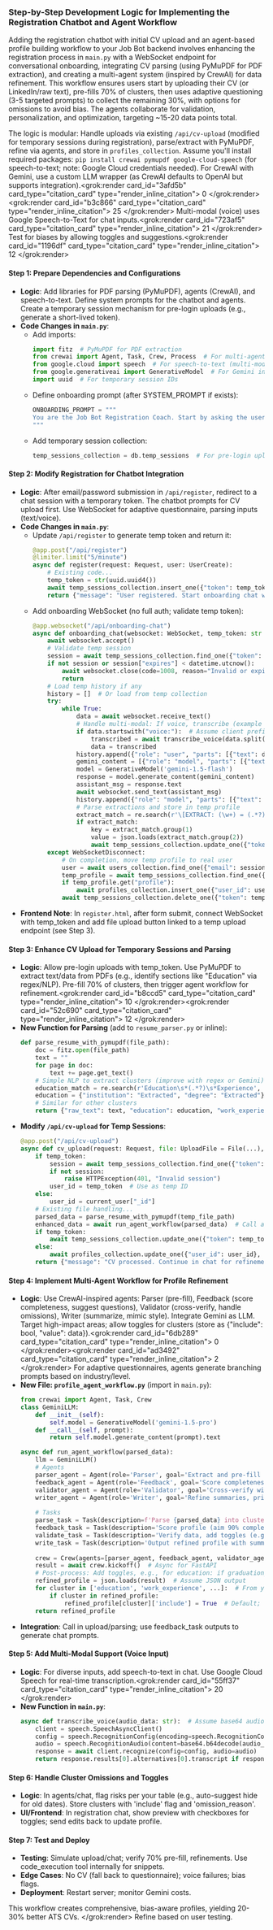 ### Step-by-Step Development Logic for Implementing the Registration Chatbot and Agent Workflow

Adding the registration chatbot with initial CV upload and an agent-based profile building workflow to your Job Bot backend involves enhancing the registration process in `main.py` with a WebSocket endpoint for conversational onboarding, integrating CV parsing (using PyMuPDF for PDF extraction), and creating a multi-agent system (inspired by CrewAI) for data refinement. This workflow ensures users start by uploading their CV (or LinkedIn/raw text), pre-fills 70% of clusters, then uses adaptive questioning (3-5 targeted prompts) to collect the remaining 30%, with options for omissions to avoid bias. The agents collaborate for validation, personalization, and optimization, targeting ~15-20 data points total.

The logic is modular: Handle uploads via existing `/api/cv-upload` (modified for temporary sessions during registration), parse/extract with PyMuPDF, refine via agents, and store in `profiles_collection`. Assume you'll install required packages: `pip install crewai pymupdf google-cloud-speech` (for speech-to-text; note: Google Cloud credentials needed). For CrewAI with Gemini, use a custom LLM wrapper (as CrewAI defaults to OpenAI but supports integration).<grok:render card_id="3afd5b" card_type="citation_card" type="render_inline_citation">
<argument name="citation_id">0</argument>
</grok:render><grok:render card_id="b3c866" card_type="citation_card" type="render_inline_citation">
<argument name="citation_id">25</argument>
</grok:render> Multi-modal (voice) uses Google Speech-to-Text for chat inputs.<grok:render card_id="723af5" card_type="citation_card" type="render_inline_citation">
<argument name="citation_id">21</argument>
</grok:render> Test for biases by allowing toggles and suggestions.<grok:render card_id="1196df" card_type="citation_card" type="render_inline_citation">
<argument name="citation_id">12</argument>
</grok:render>

#### Step 1: Prepare Dependencies and Configurations
- **Logic**: Add libraries for PDF parsing (PyMuPDF), agents (CrewAI), and speech-to-text. Define system prompts for the chatbot and agents. Create a temporary session mechanism for pre-login uploads (e.g., generate a short-lived token).
- **Code Changes in `main.py`**:
  - Add imports:
    ```python
    import fitz  # PyMuPDF for PDF extraction
    from crewai import Agent, Task, Crew, Process  # For multi-agent workflow
    from google.cloud import speech  # For speech-to-text (multi-modal)
    from google.generativeai import GenerativeModel  # For Gemini in agents
    import uuid  # For temporary session IDs
    ```
  - Define onboarding prompt (after SYSTEM_PROMPT if exists):
    ```python
    ONBOARDING_PROMPT = """
    You are the Job Bot Registration Coach. Start by asking the user to upload their CV (PDF/DOCX) or share LinkedIn/raw text. Once uploaded, confirm extraction and ask 3-5 targeted questions to fill gaps (e.g., 'Want to add achievements to your MIT degree? Omit year?'). Use clusters: name, contact_info, location, education, work_experience, enhanced_skills, etc. Suggest omissions for bias (e.g., hide dates if >15 years). Output extractions as [EXTRACT: cluster_key = {json}]. End with profile summary for review.
    """
    ```
  - Add temporary session collection:
    ```python
    temp_sessions_collection = db.temp_sessions  # For pre-login uploads
    ```

#### Step 2: Modify Registration for Chatbot Integration
- **Logic**: After email/password submission in `/api/register`, redirect to a chat session with a temporary token. The chatbot prompts for CV upload first. Use WebSocket for adaptive questionnaire, parsing inputs (text/voice).
- **Code Changes in `main.py`**:
  - Update `/api/register` to generate temp token and return it:
    ```python
    @app.post("/api/register")
    @limiter.limit("5/minute")
    async def register(request: Request, user: UserCreate):
        # Existing code...
        temp_token = str(uuid.uuid4())
        await temp_sessions_collection.insert_one({"token": temp_token, "email": user.email, "expires": datetime.utcnow() + timedelta(minutes=30)})
        return {"message": "User registered. Start onboarding chat with token.", "temp_token": temp_token}
    ```
  - Add onboarding WebSocket (no full auth; validate temp token):
    ```python
    @app.websocket("/api/onboarding-chat")
    async def onboarding_chat(websocket: WebSocket, temp_token: str = Query(...)):
        await websocket.accept()
        # Validate temp session
        session = await temp_sessions_collection.find_one({"token": temp_token})
        if not session or session["expires"] < datetime.utcnow():
            await websocket.close(code=1008, reason="Invalid or expired session")
            return
        # Load temp history if any
        history = []  # Or load from temp collection
        try:
            while True:
                data = await websocket.receive_text()
                # Handle multi-modal: If voice, transcribe (example below)
                if data.startswith("voice:"):  # Assume client prefixes voice data
                    transcribed = await transcribe_voice(data.split(":", 1)[1])  # Define function
                    data = transcribed
                history.append({"role": "user", "parts": [{"text": data}]})
                gemini_content = [{"role": "model", "parts": [{"text": ONBOARDING_PROMPT}]}] + history
                model = GenerativeModel('gemini-1.5-flash')
                response = model.generate_content(gemini_content)
                assistant_msg = response.text
                await websocket.send_text(assistant_msg)
                history.append({"role": "model", "parts": [{"text": assistant_msg}]})
                # Parse extractions and store in temp profile
                extract_match = re.search(r'\[EXTRACT: (\w+) = (.*?)\]', assistant_msg, re.DOTALL)
                if extract_match:
                    key = extract_match.group(1)
                    value = json.loads(extract_match.group(2))
                    await temp_sessions_collection.update_one({"token": temp_token}, {"$set": {f"profile.{key}": value}})
        except WebSocketDisconnect:
            # On completion, move temp profile to real user
            user = await users_collection.find_one({"email": session["email"]})
            temp_profile = await temp_sessions_collection.find_one({"token": temp_token})
            if temp_profile.get("profile"):
                await profiles_collection.insert_one({"user_id": user["_id"], **temp_profile["profile"]})
            await temp_sessions_collection.delete_one({"token": temp_token})
    ```
- **Frontend Note**: In `register.html`, after form submit, connect WebSocket with temp_token and add file upload button linked to a temp upload endpoint (see Step 3).

#### Step 3: Enhance CV Upload for Temporary Sessions and Parsing
- **Logic**: Allow pre-login uploads with temp_token. Use PyMuPDF to extract text/data from PDFs (e.g., identify sections like "Education" via regex/NLP). Pre-fill 70% of clusters, then trigger agent workflow for refinement.<grok:render card_id="b8ccd5" card_type="citation_card" type="render_inline_citation">
<argument name="citation_id">10</argument>
</grok:render><grok:render card_id="52c690" card_type="citation_card" type="render_inline_citation">
<argument name="citation_id">12</argument>
</grok:render>
- **New Function for Parsing** (add to `resume_parser.py` or inline):
  ```python
  def parse_resume_with_pymupdf(file_path):
      doc = fitz.open(file_path)
      text = ""
      for page in doc:
          text += page.get_text()
      # Simple NLP to extract clusters (improve with regex or Gemini)
      education_match = re.search(r'Education\s*(.*?)\s*Experience', text, re.DOTALL | re.IGNORECASE)
      education = {"institution": "Extracted", "degree": "Extracted"} if education_match else {}
      # Similar for other clusters
      return {"raw_text": text, "education": education, "work_experience": [...]}  # Return dict for agents
  ```
- **Modify `/api/cv-upload` for Temp Sessions**:
  ```python
  @app.post("/api/cv-upload")
  async def cv_upload(request: Request, file: UploadFile = File(...), temp_token: Optional[str] = Query(None), current_user: dict = Depends(get_current_user, use_cache=False)):
      if temp_token:
          session = await temp_sessions_collection.find_one({"token": temp_token})
          if not session:
              raise HTTPException(401, "Invalid session")
          user_id = temp_token  # Use as temp ID
      else:
          user_id = current_user["_id"]
      # Existing file handling...
      parsed_data = parse_resume_with_pymupdf(temp_file_path)
      enhanced_data = await run_agent_workflow(parsed_data)  # Call agents (Step 4)
      if temp_token:
          await temp_sessions_collection.update_one({"token": temp_token}, {"$set": {"profile": enhanced_data}})
      else:
          await profiles_collection.update_one({"user_id": user_id}, {"$set": enhanced_data}, upsert=True)
      return {"message": "CV processed. Continue in chat for refinements."}
  ```

#### Step 4: Implement Multi-Agent Workflow for Profile Refinement
- **Logic**: Use CrewAI-inspired agents: Parser (pre-fill), Feedback (score completeness, suggest questions), Validator (cross-verify, handle omissions), Writer (summarize, mimic style). Integrate Gemini as LLM. Target high-impact areas; allow toggles for clusters (store as {"include": bool, "value": data}).<grok:render card_id="6db289" card_type="citation_card" type="render_inline_citation">
<argument name="citation_id">0</argument>
</grok:render><grok:render card_id="ad3492" card_type="citation_card" type="render_inline_citation">
<argument name="citation_id">2</argument>
</grok:render> For adaptive questionnaires, agents generate branching prompts based on industry/level.
- **New File: `profile_agent_workflow.py`** (import in `main.py`):
  ```python
  from crewai import Agent, Task, Crew
  class GeminiLLM:
      def __init__(self):
          self.model = GenerativeModel('gemini-1.5-pro')
      def __call__(self, prompt):
          return self.model.generate_content(prompt).text

  async def run_agent_workflow(parsed_data):
      llm = GeminiLLM()
      # Agents
      parser_agent = Agent(role='Parser', goal='Extract and pre-fill clusters from parsed data', backstory='Expert in CV data extraction', llm=llm)
      feedback_agent = Agent(role='Feedback', goal='Score completeness, suggest gaps/omissions', backstory='Resume reviewer for bias and quality', llm=llm)
      validator_agent = Agent(role='Validator', goal='Cross-verify with user style/industry, handle toggles', backstory='Ensures authenticity and ATS-fit', llm=llm)
      writer_agent = Agent(role='Writer', goal='Refine summaries, prioritize 15-20 items', backstory='Tailors to levels/industries', llm=llm)
      
      # Tasks
      parse_task = Task(description=f'Parse {parsed_data} into clusters, suggest omissions (e.g., hide graduation_year if >15 years)', agent=parser_agent)
      feedback_task = Task(description='Score profile (aim 90% complete), generate 3-5 questions for gaps, flag biases per cluster table', agent=feedback_agent)
      validate_task = Task(description='Verify data, add toggles (e.g., "include": true), adapt questionnaire branching', agent=validator_agent)
      write_task = Task(description='Output refined profile with summaries, keywords, mimicking user style', agent=writer_agent)
      
      crew = Crew(agents=[parser_agent, feedback_agent, validator_agent, writer_agent], tasks=[parse_task, feedback_task, validate_task, write_task], process=Process.sequential)
      result = await crew.kickoff()  # Async for FastAPI
      # Post-process: Add toggles, e.g., for education: if graduation_year > datetime.now().year - 15: suggest hide
      refined_profile = json.loads(result)  # Assume JSON output
      for cluster in ['education', 'work_experience', ...]:  # From your table
          if cluster in refined_profile:
              refined_profile[cluster]['include'] = True  # Default; user toggles via chat
      return refined_profile
  ```
- **Integration**: Call in upload/parsing; use feedback_task outputs to generate chat prompts.

#### Step 5: Add Multi-Modal Support (Voice Input)
- **Logic**: For diverse inputs, add speech-to-text in chat. Use Google Cloud Speech for real-time transcription.<grok:render card_id="55ff37" card_type="citation_card" type="render_inline_citation">
<argument name="citation_id">20</argument>
</grok:render>
- **New Function in `main.py`**:
  ```python
  async def transcribe_voice(audio_data: str):  # Assume base64 audio from client
      client = speech.SpeechAsyncClient()
      config = speech.RecognitionConfig(encoding=speech.RecognitionConfig.AudioEncoding.LINEAR16, sample_rate_hertz=16000, language_code="en-US")
      audio = speech.RecognitionAudio(content=base64.b64decode(audio_data))
      response = await client.recognize(config=config, audio=audio)
      return response.results[0].alternatives[0].transcript if response.results else ""
  ```

#### Step 6: Handle Cluster Omissions and Toggles
- **Logic**: In agents/chat, flag risks per your table (e.g., auto-suggest hide for old dates). Store clusters with 'include' flag and 'omission_reason'.
- **UI/Frontend**: In registration chat, show preview with checkboxes for toggles; send edits back to update profile.

#### Step 7: Test and Deploy
- **Testing**: Simulate upload/chat; verify 70% pre-fill, refinements. Use code_execution tool internally for snippets.
- **Edge Cases**: No CV (fall back to questionnaire); voice failures; bias flags.
- **Deployment**: Restart server; monitor Gemini costs.

This workflow creates comprehensive, bias-aware profiles, yielding 20-30% better ATS CVs.
</grok:render> Refine based on user testing.